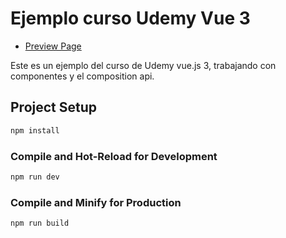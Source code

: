 # Ejemplo curso Udemy Vue 3

- [Preview Page](https://lista-api.netlify.app/)

Este es un ejemplo del curso de Udemy vue.js 3, trabajando con componentes y el composition api.

## Project Setup

```sh
npm install
```

### Compile and Hot-Reload for Development

```sh
npm run dev
```

### Compile and Minify for Production

```sh
npm run build
```

